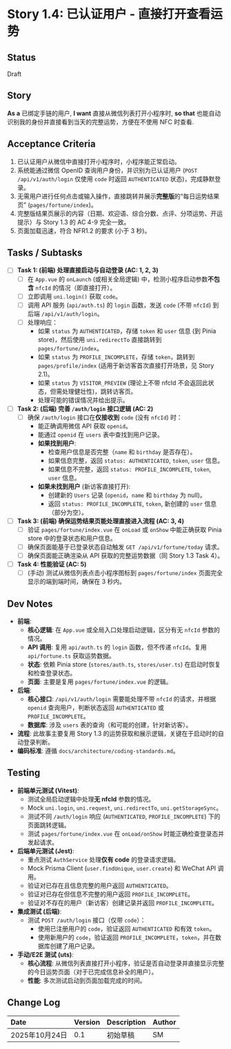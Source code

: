 # Story 1.4: 已认证用户 - 直接打开查看运势

## Status

Draft

## Story

**As a** 已绑定手链的用户,
**I want** 直接从微信列表打开小程序时,
**so that** 也能自动识别我的身份并直接看到当天的完整运势，方便在不使用 NFC 时查看.

## Acceptance Criteria

1.  已认证用户从微信中直接打开小程序时，小程序能正常启动。
2.  系统能通过微信 OpenID 查询用户身份，并识别为已认证用户 (`POST /api/v1/auth/login` 仅使用 `code` 时返回 `AUTHENTICATED` 状态)，完成静默登录。
3.  无需用户进行任何点击或输入操作，直接跳转并展示**完整版**的“每日运势结果页” (`pages/fortune/index`)。
4.  完整版结果页展示的内容（日期、欢迎语、综合分数、点评、分项运势、开运提示）与 Story 1.3 的 AC 4-9 完全一致。
5.  页面加载迅速，符合 NFR1.2 的要求 (小于 3 秒)。

## Tasks / Subtasks

- [ ] **Task 1: (前端) 处理直接启动与自动登录 (AC: 1, 2, 3)**
  - [ ] 在 `App.vue` 的 `onLaunch` (或相关全局逻辑) 中，检测小程序启动参数**不包含** `nfcId` 的情况（即直接打开）。
  - [ ] 立即调用 `uni.login()` 获取 `code`。
  - [ ] 调用 API 服务 (`api/auth.ts`) 的 `login` 函数，发送 `code` (不带 `nfcId`) 到后端 `/api/v1/auth/login`。
  - [ ] 处理响应：
    - 如果 `status` 为 `AUTHENTICATED`，存储 `token` 和 `user` 信息 (到 Pinia store)，然后使用 `uni.redirectTo` 直接跳转到 `pages/fortune/index`。
    - 如果 `status` 为 `PROFILE_INCOMPLETE`，存储 `token`，跳转到 `pages/profile/index` (适用于新访客首次直接打开场景，见 Story 2.1)。
    - 如果 `status` 为 `VISITOR_PREVIEW` (理论上不带 nfcId 不会返回此状态，但需处理健壮性)，跳转访客页。
    - 处理可能的错误情况并给出提示。
- [ ] **Task 2: (后端) 完善 `/auth/login` 接口逻辑 (AC: 2)**
  - [ ] 确保 `/auth/login` 接口在**仅接收到** `code` (没有 `nfcId`) 时：
    - 能正确调用微信 API 获取 `openid`。
    - 能通过 `openid` 在 `users` 表中查找到用户记录。
    - **如果找到用户**:
      - 检查用户信息是否完整（`name` 和 `birthday` 是否存在）。
      - 如果信息完整，返回 `status: AUTHENTICATED`, `token`, `user` 信息。
      - 如果信息不完整，返回 `status: PROFILE_INCOMPLETE`, `token`, `user` 信息。
    - **如果未找到用户** (新访客直接打开):
      - 创建新的 `Users` 记录 (`openid`，`name` 和 `birthday` 为 null)。
      - 返回 `status: PROFILE_INCOMPLETE`, `token`, 新创建的 `user` 信息（部分为空）。
- [ ] **Task 3: (前端) 确保运势结果页能处理直接进入流程 (AC: 3, 4)**
  - [ ] 验证 `pages/fortune/index.vue` 在 `onLoad` 或 `onShow` 中能正确获取 Pinia store 中的登录状态和用户信息。
  - [ ] 确保页面能基于已登录状态自动触发 `GET /api/v1/fortune/today` 请求。
  - [ ] 确保页面能正确渲染从 API 获取的完整运势数据（同 Story 1.3 Task 4）。
- [ ] **Task 4: 性能验证 (AC: 5)**
  - [ ] (手动) 测试从微信列表点击小程序图标到 `pages/fortune/index` 页面完全显示的端到端时间，确保在 3 秒内。

## Dev Notes

- **前端**:
  - **核心逻辑**: 在 `App.vue` 或全局入口处理启动逻辑，区分有无 `nfcId` 参数的情况。
  - **API 调用**: 复用 `api/auth.ts` 的 `login` 函数，但不传递 `nfcId`。复用 `api/fortune.ts` 获取运势数据。
  - **状态**: 依赖 Pinia store (`stores/auth.ts`, `stores/user.ts`) 在启动时恢复和检查登录状态。
  - **页面**: 主要是复用 `pages/fortune/index.vue` 的逻辑。
- **后端**:
  - **核心接口**: `/api/v1/auth/login` 需要能处理不带 `nfcId` 的请求，并根据 `openid` 查询用户，判断状态返回 `AUTHENTICATED` 或 `PROFILE_INCOMPLETE`。
  - **数据库**: 涉及 `users` 表的查询（和可能的创建，针对新访客）。
- **流程**: 此故事主要复用 Story 1.3 的运势获取和展示逻辑，关键在于启动时的自动登录判断。
- **编码标准**: 遵循 `docs/architecture/coding-standards.md`。

## Testing

- **前端单元测试 (Vitest)**:
  - 测试全局启动逻辑中处理**无 nfcId** 参数的情况。
  - Mock `uni.login`, `uni.request`, `uni.redirectTo`, `uni.getStorageSync`。
  - 测试不同 `/auth/login` 响应 (`AUTHENTICATED`, `PROFILE_INCOMPLETE`) 下的页面跳转逻辑。
  - 测试 `pages/fortune/index.vue` 在 `onLoad/onShow` 时能正确检查登录态并发起请求。
- **后端单元测试 (Jest)**:
  - 重点测试 `AuthService` 处理**仅有 code** 的登录请求逻辑。
  - Mock Prisma Client (`user.findUnique`, `user.create`) 和 WeChat API 调用。
  - 验证对已存在且信息完整的用户返回 `AUTHENTICATED`。
  - 验证对已存在但信息不完整的用户返回 `PROFILE_INCOMPLETE`。
  - 验证对不存在的用户（新访客）创建记录并返回 `PROFILE_INCOMPLETE`。
- **集成测试 (后端)**:
  - 测试 `POST /auth/login` 接口（仅带 `code`）：
    - 使用已注册用户的 `code`，验证返回 `AUTHENTICATED` 和有效 `token`。
    - 使用新用户的 `code`，验证返回 `PROFILE_INCOMPLETE`，`token`，并在数据库创建了用户记录。
- **手动/E2E 测试 (uts)**:
  - **核心流程**: 从微信列表直接打开小程序，验证是否自动登录并直接显示完整的今日运势页面（对于已完成信息补全的用户）。
  - **性能**: 多次测试启动到页面加载完成的时间。

## Change Log

| Date           | Version | Description | Author |
| :------------- | :------ | :---------- | :----- |
| 2025年10月24日 | 0.1     | 初始草稿    | SM     |

